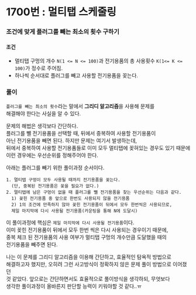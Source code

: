 # 1700번 : 멀티탭 스케줄링
### 조건에 맞게 플러그를 빼는 최소의 횟수 구하기
#### 조건
- 멀티탭 구멍의 개수 ```N(1 <= N <= 100)```과 전기용품의 총 사용횟수 ```K(1<= K <= 100)```가 정수로 주어짐.
- 하나씩 순서대로 플러그를 빼고 사용할 전기용품을 꽂는다.
### 풀이
```플러그를 빼는 최소의 횟수```라는 말에서 **그리디 알고리즘**을 사용해 문제를  
해결해야 한다는 사실을 알 수 있다.  

문제의 해법은 생각보다 간단하다.  
플러그를 뺄 전기용품을 선택할 때, 뒤에서 중복하여 사용할 전기용품이  
아닌 전기용품을 빼면 된다. 하지만 문제는 여기서 발생하는데,    
뒤에서 중복하여 사용할 전기용품들로 이미 모두 멀티탭에 꽂혀있는 경우도 있기 때문에  
이런 경우에는 우선순위를 정해주어야 한다.

아래는 플러그를 빼기 위한 풀이과정 순서이다.
```
1. 멀티탭 구멍이 모두 사용될 때까지 전기용품을 꽂는다.
  (단, 중복된 전기용품은 꽂을 필요가 없다.)
2. 멀티탭에 남은 구멍이 없을 때 플러그를 뺄 전기용품을 찾는 우선순위는 다음과 같다.
  1) 꽂힌 전기용품 중 앞으로 한번도 사용되지 않을 전기용품
  2) 1의 조건에 만족하지 않아 꽂힌 전기용품이 뒤에서 모두 한번씩은 사용되므로,
  제일 마지막에 다시 사용될 전기용품(카운팅을 통해 N에 도달시)
```
이 풀이과정에 핵심은 ```제일 마지막에 다시 사용될 전기용품```이다.  
이미 꽂힌 전기용품이 뒤에서 모두 한번 씩은 다시 사용되는 경우이기 때문에,  
중복 체크 된 전기용품의 사용 여부가 멀티탭 구멍의 개수만큼 도달했을 때의  
전기용품을 빼주면 된다.

나는 이 문제를 그리디 알고리즘을 이용해 간단하고, 효율적인 탐욕적 방법으로  
해결하고자 했지만, 오히려 그런 사고방식이 정확하지 않은 문제 풀이 방법으로 이어졌던  
것 같았다. 앞으로는 간단하면서도 효율적으로 풀이방식을 생각하되, 무엇보다  
생각한 풀이과정이 올바른지 판단할 능력이 키워야할 것 같다..ㅠ
